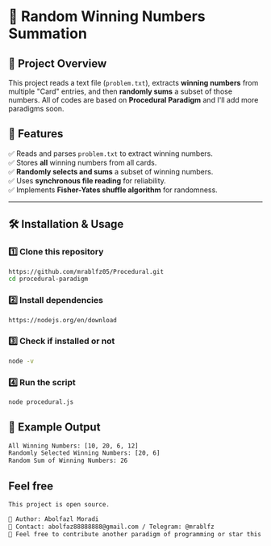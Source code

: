 # 🎲 Random Winning Numbers Summation

## 📌 Project Overview
This project reads a text file (`problem.txt`), extracts **winning numbers** from multiple "Card" entries, and then **randomly sums** a subset of those numbers.
All of codes are based on **Procedural Paradigm** and I'll add more paradigms soon.

## 🚀 Features
✅ Reads and parses `problem.txt` to extract winning numbers.  
✅ Stores **all** winning numbers from all cards.  
✅ **Randomly selects and sums** a subset of winning numbers.  
✅ Uses **synchronous file reading** for reliability.  
✅ Implements **Fisher-Yates shuffle algorithm** for randomness.  

---

## 🛠️ Installation & Usage

### 1️⃣ Clone this repository
```sh
https://github.com/mrablfz05/Procedural.git
cd procedural-paradigm
```

### 2️⃣ Install dependencies
```sh
https://nodejs.org/en/download
```

### 3️⃣ Check if installed or not
```sh
node -v
```

### 4️⃣ Run the script
```sh
node procedural.js
```

## 📌 Example Output
```sh
All Winning Numbers: [10, 20, 6, 12]
Randomly Selected Winning Numbers: [20, 6]
Random Sum of Winning Numbers: 26
```

## Feel free
```sh
This project is open source.

📌 Author: Abolfazl Moradi
📧 Contact: abolfaz88888888@gmail.com / Telegram: @mrablfz
🌟 Feel free to contribute another paradigm of programming or star this repository! ⭐
```
